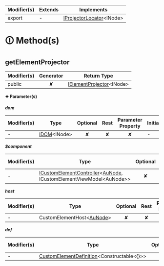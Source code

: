 | Modifier(s)                            | Extends                      | Implements                                    |
|----------------------------------------|------------------------------|-----------------------------------------------|
| export | - | [IProjectorLocator](https://hamedfathi.gitbook.io/aurelia-2-doc-api/runtime/resources/variable/custom-element/iprojectorlocator)&lt;INode&gt; |

# &#128712; Method(s)

## getElementProjector

| Modifier(s)                              | Generator                          | Return Type                       |
|------------------------------------------|:----------------------------------:|-----------------------------------|
| public | ✘ | [IElementProjector](https://hamedfathi.gitbook.io/aurelia-2-doc-api/runtime/resources/interface/custom-element/ielementprojector)&lt;INode&gt; |

**&#128966; Parameter(s)**

_**dom**_

| Modifier(s)                              | Type                        | Optional                           | Rest                          | Parameter Property                          | Initializer                       |
|------------------------------------------|-----------------------------|:----------------------------------:|:-----------------------------:|:-------------------------------------------:|-----------------------------------|
| - | [IDOM](https://hamedfathi.gitbook.io/aurelia-2-doc-api/runtime/variable/dom/idom)&lt;INode&gt; | ✘  | ✘ | ✘ | - |

_**$component**_

| Modifier(s)                              | Type                        | Optional                           | Rest                          | Parameter Property                          | Initializer                       |
|------------------------------------------|-----------------------------|:----------------------------------:|:-----------------------------:|:-------------------------------------------:|-----------------------------------|
| - | [ICustomElementController](https://hamedfathi.gitbook.io/aurelia-2-doc-api/runtime/interface/lifecycle/icustomelementcontroller)&lt;[AuNode](https://hamedfathi.gitbook.io/aurelia-2-doc-api/testing/class/au-dom/aunode), ICustomElementViewModel&lt;AuNode&gt;&gt; | ✘  | ✘ | ✘ | - |

_**host**_

| Modifier(s)                              | Type                        | Optional                           | Rest                          | Parameter Property                          | Initializer                       |
|------------------------------------------|-----------------------------|:----------------------------------:|:-----------------------------:|:-------------------------------------------:|-----------------------------------|
| - | CustomElementHost&lt;[AuNode](https://hamedfathi.gitbook.io/aurelia-2-doc-api/testing/class/au-dom/aunode)&gt; | ✘  | ✘ | ✘ | - |

_**def**_

| Modifier(s)                              | Type                        | Optional                           | Rest                          | Parameter Property                          | Initializer                       |
|------------------------------------------|-----------------------------|:----------------------------------:|:-----------------------------:|:-------------------------------------------:|-----------------------------------|
| - | [CustomElementDefinition](https://hamedfathi.gitbook.io/aurelia-2-doc-api/runtime/resources/class/custom-element/customelementdefinition)&lt;Constructable&lt;{}&gt;&gt; | ✘  | ✘ | ✘ | - |